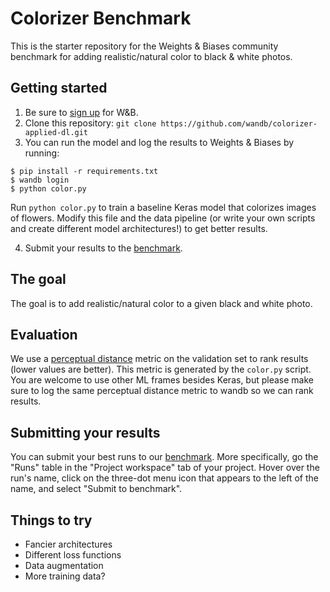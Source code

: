 # Colorizer Benchmark

This is the starter repository for the Weights & Biases community benchmark for adding realistic/natural
color to black & white photos. 

## Getting started

1. Be sure to [sign up](https://app.wandb.ai/login?signup=true) for W&B.
2. Clone this repository: `git clone https://github.com/wandb/colorizer-applied-dl.git`
3. You can run the model and log the results to Weights & Biases by running:

```
$ pip install -r requirements.txt
$ wandb login
$ python color.py
```
Run `python color.py` to train a baseline Keras model that colorizes images of flowers. 
Modify this file and the data pipeline (or write your own scripts and create different model architectures!) to get better results.

4. Submit your results to the [benchmark](https://app.wandb.ai/wandb/catz/benchmark).

## The goal

The goal is to add realistic/natural color to a given black and white photo.

## Evaluation

We use a [perceptual distance](https://www.compuphase.com/cmetric.htm) metric on the validation set to rank results (lower values are better).
This metric is generated by the `color.py` script. You are welcome to use other ML frames besides Keras, but please make sure to log the same perceptual distance metric to wandb so we can rank results.

## Submitting your results

You can submit your best runs to our [benchmark](https://app.wandb.ai/wandb/colorizer-applied-dl/benchmark). More specifically, go the "Runs" table in the "Project workspace" tab of your project.
Hover over the run's name, click on the three-dot menu icon that appears to the left of the name, and select "Submit to benchmark".

## Things to try

- Fancier architectures
- Different loss functions
- Data augmentation
- More training data?
